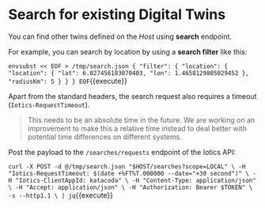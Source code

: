 # Search for existing Digital Twins

You can find other twins defined on the _Host_ using **search** endpoint.

For example, you can search by location by using a **search filter** like this:

`envsubst << EOF > /tmp/search.json
{
    "filter": {
        "location": {
            "location": {
                "lat": 6.027456183070403,
                "lon": 1.4658129805029452
            },
            "radiusKm": 5
        }
    }
}
EOF`{{execute}}

Apart from the standard headers, the search request also requires a timeout (`Iotics-RequestTimeout`).

> This needs to be an absolute time in the future. We are working on an improvement to make this a relative time instead to deal better with potential time differences on different systems.

Post the payload to the `/searches/requests` endpoint of the Iotics API:

`curl -X POST -d @/tmp/search.json "$HOST/searches?scope=LOCAL" \
    -H "Iotics-RequestTimeout: $(date +%FT%T.000000 --date="+30 second")" \
    -H "Iotics-ClientAppId: katacoda" \
    -H "Content-Type: application/json" \
    -H "Accept: application/json" \
    -H "Authorization: Bearer $TOKEN" \
    -s --http1.1 \
| jq`{{execute}}
